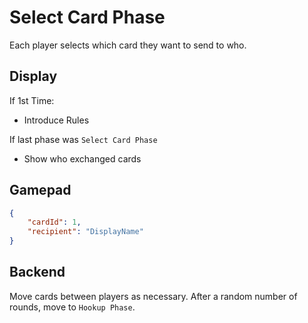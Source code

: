 # Select Card Phase

Each player selects which card they want to send to who.

## Display

If 1st Time:
* Introduce Rules

If last phase was `Select Card Phase`
* Show who exchanged cards

## Gamepad

```JSON
{
    "cardId": 1,
    "recipient": "DisplayName"
}
```

## Backend

Move cards between players as necessary. After a random number of rounds, move to `Hookup Phase`.
